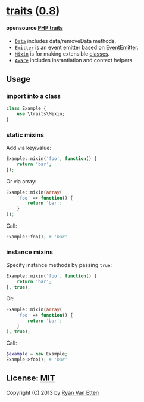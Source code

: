 # [traits](../../) ([0.8](../../releases))

#### opensource [PHP traits](http://php.net/manual/en/language.oop5.traits.php)

- [`Data`](Data.php) includes data/removeData methods.
- [`Emitter`](Emitter.php) is an event emitter based on [EventEmitter](http://nodejs.org/api/events.html).
- [`Mixin`](Mixin.php) is for making extensible [classes](http://php.net/manual/en/language.oop5.php).
- [`Aware`](Aware.php) includes instantiation and context helpers.

## Usage 

### import into a class

```php
class Example {
    use \traits\Mixin;
}
```

### static mixins

Add via key/value:

```php
Example::mixin('foo', function() {
    return 'bar';
});
```

Or via array:

```php
Example::mixin(array(
    'foo' => function() {
        return 'bar';
    }
));
```

Call:

```php
Example::foo(); # 'bar'
```

### instance mixins

Specify instance methods by passing `true`:

```php
Example::mixin('foo', function() {
    return 'bar';
}, true);
```

Or:

```php
Example::mixin(array(
    'foo' => function() {
        return 'bar';
    }
), true);
```

Call:

```php 
$example = new Example;
Example->foo(); # 'bar'
```

## License: [MIT](http://opensource.org/licenses/MIT)

Copyright (C) 2013 by [Ryan Van Etten](https://github.com/ryanve)